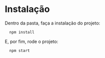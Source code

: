 # Instalação

Dentro da pasta, faça a instalação do projeto:

```
  npm install
```

E, por fim, rode o projeto:

```
  npm start
```
